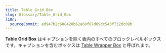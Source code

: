 ```yaml
---
title: Table Grid Box
slug: Glossary/Table_Grid_Box
l10n:
  sourceCommit: ed947b2c608428b62a60f07d09dc543f732dc09b
---
```


**Table Grid Box** はキャプションを除く表内のすべてのブロックレベルボックスです。キャプションを含むボックスは [Table Wrapper Box](/ja/docs/Glossary/Table_Wrapper_Box) と呼ばれます。
